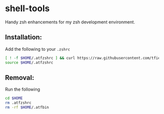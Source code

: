 # shell-tools
Handy zsh enhancements for my zsh development environment.

## Installation:

Add the following to your `.zshrc`

```zsh
[ ! -f $HOME/.atfzshrc ] && curl https://raw.githubusercontent.com/tfield/shell-tools/main/.atfzshrc > $HOME/.atfzshrc
source $HOME/.atfzshrc
```

## Removal:

Run the following

```zsh
cd $HOME
rm .atfzshrc
rm -rf $HOME/.atfbin
```
